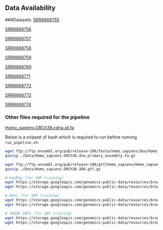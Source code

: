 ## Data Availability

###Datasets:
[SRR8668755](https://trace.ncbi.nlm.nih.gov/Traces/?run=SRR8668755)

[SRR8668756](https://trace.ncbi.nlm.nih.gov/Traces?run=SRR8668756)

[SRR8668757](https://trace.ncbi.nlm.nih.gov/Traces?run=SRR8668757)

[SRR8668758](https://trace.ncbi.nlm.nih.gov/Traces?run=SRR8668758)

[SRR8668759](https://trace.ncbi.nlm.nih.gov/Traces?run=SRR8668759)

[SRR8668769](https://trace.ncbi.nlm.nih.gov/Traces?run=SRR8668769)

[SRR8668771](https://trace.ncbi.nlm.nih.gov/Traces?run=SRR8668771)

[SRR8668772](https://trace.ncbi.nlm.nih.gov/Traces?run=SRR8668772)

[SRR8668773](https://trace.ncbi.nlm.nih.gov/Traces?run=SRR8668773)

[SRR8668774](https://trace.ncbi.nlm.nih.gov/Traces?run=SRR8668774)


### Other files required for the pipeline

[Homo_sapiens.GRCh38.cdna.all.fa](https://ftp.ensembl.org/pub/release-114/fasta/homo_sapiens/cdna/Homo_sapiens.GRCh38.cdna.all.fa.gz)


Below is a snippet of bash which is required to run before running `run_pipeline.sh`:

```bash
wget ftp://ftp.ensembl.org/pub/release-108/fasta/homo_sapiens/dna/Homo_sapiens.GRCh38.dna.primary_assembly.fa.gz -P ./Data/
gunzip ./Data/Homo_sapiens.GRCh38.dna.primary_assembly.fa.gz

wget ftp://ftp.ensembl.org/pub/release-108/gtf/homo_sapiens/Homo_sapiens.GRCh38.108.gtf.gz -P ./Data/
gunzip ./Data/Homo_sapiens.GRCh38.108.gtf.gz

# HapMap (for SNP training)
wget https://storage.googleapis.com/genomics-public-data/resources/broad/hg38/v0/hapmap_3.3.hg38.vcf.gz -P ./Data/
wget https://storage.googleapis.com/genomics-public-data/resources/broad/hg38/v0/hapmap_3.3.hg38.vcf.gz.tbi -P ./Data/

# Omni (for SNP training)
wget https://storage.googleapis.com/genomics-public-data/resources/broad/hg38/v0/1000G_omni2.5.hg38.vcf.gz -P ./Data/
wget https://storage.googleapis.com/genomics-public-data/resources/broad/hg38/v0/1000G_omni2.5.hg38.vcf.gz.tbi -P ./Data/

# 1000G SNPs (for SNP training)
wget https://storage.googleapis.com/genomics-public-data/resources/broad/hg38/v0/1000G_phase1.snps.high_confidence.hg38.vcf.gz -P ./Data/
wget https://storage.googleapis.com/genomics-public-data/resources/broad/hg38/v0/1000G_phase1.snps.high_confidence.hg38.vcf.gz.tbi -P ./Data/
```
